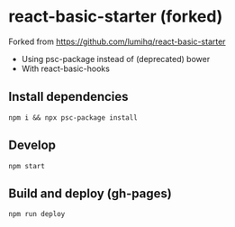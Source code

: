 # react-basic-starter (forked)

Forked from https://github.com/lumihq/react-basic-starter

- Using psc-package instead of (deprecated) bower
- With react-basic-hooks

## Install dependencies

`npm i && npx psc-package install`

## Develop

`npm start`

## Build and deploy (gh-pages)

`npm run deploy`
